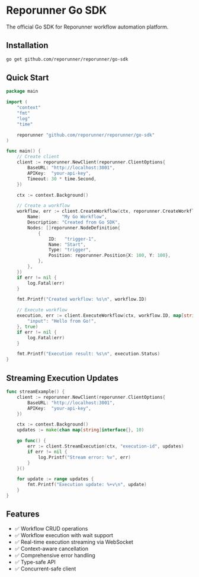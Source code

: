 # Reporunner Go SDK

The official Go SDK for Reporunner workflow automation platform.

## Installation

```bash
go get github.com/reporunner/reporunner/go-sdk
```

## Quick Start

```go
package main

import (
    "context"
    "fmt"
    "log"
    "time"

    reporunner "github.com/reporunner/reporunner/go-sdk"
)

func main() {
    // Create client
    client := reporunner.NewClient(reporunner.ClientOptions{
        BaseURL: "http://localhost:3001",
        APIKey:  "your-api-key",
        Timeout: 30 * time.Second,
    })

    ctx := context.Background()

    // Create a workflow
    workflow, err := client.CreateWorkflow(ctx, reporunner.CreateWorkflowRequest{
        Name:        "My Go Workflow",
        Description: "Created from Go SDK",
        Nodes: []reporunner.NodeDefinition{
            {
                ID:   "trigger-1",
                Name: "Start",
                Type: "trigger",
                Position: reporunner.Position{X: 100, Y: 100},
            },
        },
    })
    if err != nil {
        log.Fatal(err)
    }

    fmt.Printf("Created workflow: %s\n", workflow.ID)

    // Execute workflow
    execution, err := client.ExecuteWorkflow(ctx, workflow.ID, map[string]interface{}{
        "input": "Hello from Go!",
    }, true)
    if err != nil {
        log.Fatal(err)
    }

    fmt.Printf("Execution result: %s\n", execution.Status)
}
```

## Streaming Execution Updates

```go
func streamExample() {
    client := reporunner.NewClient(reporunner.ClientOptions{
        BaseURL: "http://localhost:3001",
        APIKey:  "your-api-key",
    })

    ctx := context.Background()
    updates := make(chan map[string]interface{}, 10)

    go func() {
        err := client.StreamExecution(ctx, "execution-id", updates)
        if err != nil {
            log.Printf("Stream error: %v", err)
        }
    }()

    for update := range updates {
        fmt.Printf("Execution update: %+v\n", update)
    }
}
```

## Features

- ✅ Workflow CRUD operations
- ✅ Workflow execution with wait support
- ✅ Real-time execution streaming via WebSocket
- ✅ Context-aware cancellation
- ✅ Comprehensive error handling
- ✅ Type-safe API
- ✅ Concurrent-safe client